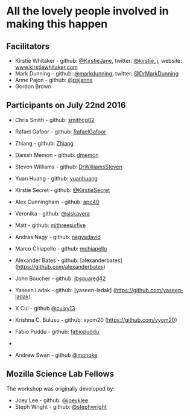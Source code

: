 # All the lovely people involved in making this happen

## Facilitators

* Kirstie Whitaker - github: [@KirstieJane](https://github.com/kirstiejane/), twitter: [@kirstie_j](https://twitter.com/kirstie_j), website: www.kirstiewhitaker.com
* Mark Dunning - github: [@markdunning](https://github.com/markdunning), twitter: [@DrMarkDunning](https://twitter.com/DrMarkDunning)
* Anne Pajon - github: [@pajanne](https://github.com/pajanne)
* Gordon Brown


## Participants on July 22nd 2016

* Chris Smith - github: [smithcg02](https://github.com/smithcg02)
* Rafael Gafoor - github: [RafaelGafoor](https://github.com/RafaelGafoor)
* Zhiang - github: [Zhiang](https://github.com/guoyida)
* Danish Memon - github: [dmemon](https://github.com/dmemon)
* Steven Williams - github: [DrWilliamsSteven](https://github.com/DrWilliamsSteven)
* Yuan Huang - github: [yuanhuang](https://github.com/yuanhuang)
* Kirstie Secret - github: [@KirstieSecret](https://github.com/kirstiesecret)
* Alex Cunningham - github: [apc40](https://github.com/apc40)
* Veronika - github: [@siskavera](https://github.com/siskavera)
* Matt - github: [mjthreesixfive](https://github.com/mjthreesixfive)
* Andras Nagy - github: [nagyadavid](https://github.com/nagyadavid/)
* Marco Chiapello - github: [mchiapello](https://github.com/mchiapello)
* Alexander Bates - github: [alexanderbates] (https://github.com/alexanderbates)
* John Boucher - github: [jbsquared42](https://github.com/jbsquared42)
* Yaseen Ladak - github: [yaseen-ladak] (https://github.com/yaseen-ladak)
* X Cui - github [@cuixy13](https://github.com/cuixy13)
* Krishna C. Bulusu - github: vyom20 (https://github.com/vyom20)













* Fabio Puddu - github: [fabiopuddu](https://github.com/fabiopuddu) 
* 


















* Andrew Swan - github [@monoke](https://github.com/monoke/)

## Mozilla Science Lab Fellows


The workshop was originally developed by:

* Joey Lee - github: [@joeyklee](https://github.com/joeyklee)
* Steph Wright - github: [@stephwright](https://github.com/stephwright)

